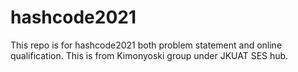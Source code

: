 # hashcode2021
This repo is for hashcode2021 both problem statement and online qualification. This is from Kimonyoski group under JKUAT SES hub.
